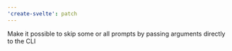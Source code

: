 ```yaml
---
'create-svelte': patch
---
```


Make it possible to skip some or all prompts by passing arguments directly to the CLI
